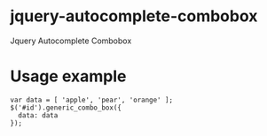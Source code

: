 # jquery-autocomplete-combobox
Jquery Autocomplete Combobox

# Usage example
```
var data = [ 'apple', 'pear', 'orange' ];
$('#id').generic_combo_box({
  data: data
});
```
